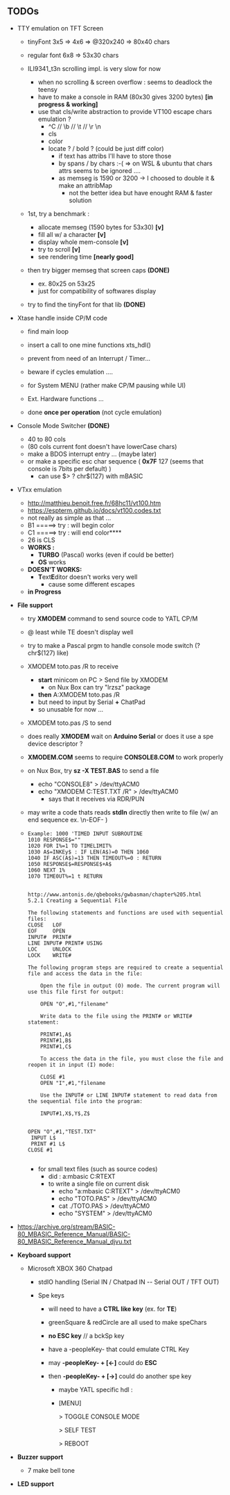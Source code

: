 ## TODOs


 - TTY emulation on TFT Screen
   - tinyFont 3x5 => 4x6 => @320x240 => 80x40 chars

   - regular font 6x8 => 53x30 chars

   - ILI9341_t3n scrolling impl. is very slow for now
     - when no scrolling & screen overflow : seems to deadlock the teensy
     - have to make a console in RAM (80x30 gives 3200 bytes) **[in progress & working]**
     - use that cls/write abstraction to provide VT100 escape chars emulation ?
        - ^C // \b // \t // \r \n
        - cls
        - color
        - locate ? / bold ? (could be just diff color)
          - if text has attribs I'll have to store those
          - by spans / by chars :-( => on WSL & ubuntu that chars attrs seems to be ignored ....
          - as memseg is 1590 or 3200 -> I choosed to double it & make an attribMap
            - not the better idea but have enought RAM & faster solution

    - 1st, try a benchmark : 
      - allocate memseg (1590 bytes for 53x30) **[v]**
      - fill all w/ a character **[v]**
      - display whole mem-console **[v]**
      - try to scroll **[v]**
      - see rendering time **[nearly good]** 

    - then try bigger memseg that screen caps **(DONE)**
      - ex. 80x25 on 53x25
      - just for compatibility of softwares display

    - try to find the tinyFont for that lib **(DONE)**


- Xtase handle inside CP/M code
  - find main loop
  - insert a call to one mine functions xts_hdl()
  - prevent from need of an Interrupt / Timer...
  - beware if cycles emulation ....
  - for System MENU (rather make CP/M pausing while UI)
  - Ext. Hardware functions ...

  - done **once per operation** (not cycle emulation)
      

- Console Mode Switcher **(DONE)**

    - 40 to 80 cols
    - (80 cols current font doesn't have lowerCase chars)
    - make a BDOS interrupt entry ... (maybe later)
    - or make a specific esc char sequence ( **0x7F** 127 (seems that console is 7bits per default) )
      - can use \$> ? chr\$(127) with mBASIC

  

- VTxx emulation

  - http://matthieu.benoit.free.fr/68hc11/vt100.htm
  - https://espterm.github.io/docs/vt100.codes.txt
  - not really as simple as that ...
  - <ESC> B1  =====> try : will begin color
  - <ESC> C1  =====> try : will end color****
  - <Esc> 26 is CLS
  - **WORKS :** 
    - **TURBO** (Pascal) works (even if could be better)
    - **OS** works
  - **DOESN'T WORKS:**
    - **T**ext**E**ditor doesn't works very well
      - cause some different escapes
  - **in Progress**



- **File support**
  - try **XMODEM** command to send source code to YATL CP/M

  - @ least while TE doesn't display well

  - try to make a Pascal prgm to handle console mode switch (? chr$(127) like)

  - XMODEM toto.pas /R to receive
    - **start** minicom on PC > Send file by XMODEM
      - on Nux Box can try "lrzsz" package
    - **then** A:XMODEM toto.pas /R
    - but need to input by Serial **+** ChatPad
    - so unusable for now ...

  - XMODEM toto.pas /S to send

  - does really **XMODEM** wait on **Arduino Serial** or does it use a spe device descriptor ?

  - **XMODEM.COM** seems to require **CONSOLE8.COM** to work properly

  - on Nux Box, try **sz -X TEST.BAS** to send a file

    - echo "CONSOLE8" > /dev/ttyACM0
    - echo "XMODEM C:TEST.TXT /R" > /dev/ttyACM0
      - says that it receives via RDR/PUN

  - may write a code thats reads **stdIn** directly then write to file (w/ an end sequence ex. \n-EOF- )

  - ```
    Example: 1000 'TIMED INPUT SUBROUTINE 
    1010 RESPONSE$="" 
    1020 FOR I%=1 TO TIMELIMIT% 
    1030 A$=INKEy$ : IF LEN(A$)=0 THEN 1060 
    1040 IF ASC(A$)=13 THEN TIMEOUT%=0 : RETURN 
    1050 RESPONSE$=RESPONSE$+A$ 
    1060 NEXT 1% 
    1070 TIME0UT%=1 t RETURN 
    
    
    http://www.antonis.de/qbebooks/gwbasman/chapter%205.html
    5.2.1 Creating a Sequential File
    
    The following statements and functions are used with sequential files:
    CLOSE 	LOF
    EOF 	OPEN
    INPUT# 	PRINT#
    LINE INPUT#	PRINT# USING
    LOC 	UNLOCK
    LOCK 	WRITE#
    
    The following program steps are required to create a sequential file and access the data in the file:
    
        Open the file in output (O) mode. The current program will use this file first for output:
    
        OPEN "O",#1,"filename"
    
        Write data to the file using the PRINT# or WRITE# statement:
    
        PRINT#1,A$
        PRINT#1,B$
        PRINT#1,C$
    
        To access the data in the file, you must close the file and reopen it in input (I) mode:
    
        CLOSE #1
        OPEN "I",#1,"filename
    
        Use the INPUT# or LINE INPUT# statement to read data from the sequential file into the program:
    
        INPUT#1,X$,Y$,Z$
    
    
    OPEN "O",#1,"TEST.TXT"
     INPUT L$
     PRINT #1 L$
    CLOSE #1
    
    
    ```

    - for small text files (such as source codes)
      - did : a:mbasic C:RTEXT
      - to write a single file on current disk
        - echo "a:mbasic C:RTEXT" > /dev/ttyACM0
        - echo "TOTO.PAS" > /dev/ttyACM0
        - cat ./TOTO.PAS > /dev/ttyACM0
        - echo "SYSTEM" > /dev/ttyACM0



- https://archive.org/stream/BASIC-80_MBASIC_Reference_Manual/BASIC-80_MBASIC_Reference_Manual_djvu.txt





- **Keyboard support**

  - Microsoft XBOX 360 Chatpad

    - stdIO handling (Serial IN / Chatpad IN -- Serial OUT / TFT OUT)

    - Spe keys

      - will need to have a **CTRL like key** (ex. for **TE**)

      - greenSquare & redCircle are all used to make speChars

      - **no ESC key** // a bckSp key 

      - have a -peopleKey- that could emulate CTRL Key

      - may **-peopleKey- + [<-]** could do **ESC**

      - then **-peopleKey- + [->]** could do another spe key 

        - maybe YATL specific hdl : 

        - [MENU]

          \> TOGGLE CONSOLE MODE

          \> SELF TEST

          \> REBOOT

  

- **Buzzer support**
  - <Esc> 7 make bell tone
  

- **LED support**